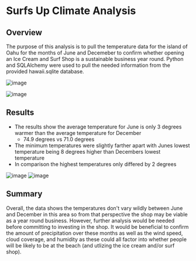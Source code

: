 # Surfs Up Climate Analysis

## Overview

The purpose of this analysis is to pull the temperature data for the island of Oahu for the months of June and Decemeber to confirm whether opening an Ice Cream and Surf Shop is a sustainable business year round. Python and SQLAlchemy were used to pull the needed information from the provided hawaii.sqlite database.

![image](https://user-images.githubusercontent.com/107161421/184517844-5a04f5f2-b754-4420-aabb-e90c43f1c87f.png)

![image](https://user-images.githubusercontent.com/107161421/184517852-d905147e-a74b-4a3a-ad72-267b73a6f4f2.png)

## Results

* The results show the average temperature for June is only 3 degrees warmer than the average temperature for December
  - 74.9 degrees vs 71.0 degrees
* The minimum temperatures were slightly farther apart with Junes lowest temperature being 8 degrees higher than Decembers lowest temperature
* In comparison the highest temperatures only differed by 2 degrees
 
![image](https://user-images.githubusercontent.com/107161421/184517954-40a67d7b-0a95-46d3-aa62-31e423a4f8f4.png)
![image](https://user-images.githubusercontent.com/107161421/184517962-b10cf036-cee2-44a9-8c12-12cf83ad0005.png)

## Summary

Overall, the data shows the temperatures don't vary wildly between June and December in this area so from that perspective the shop may be viable as a year round business. However, further analysis would be needed before committing to investing in the shop. It would be beneficial to confirm the amount of precipitation over these months as well as the wind speed, cloud coverage, and humidity as these could all factor into whether people will be likely to be at the beach (and utlizing the ice cream and/or surf shop). 
